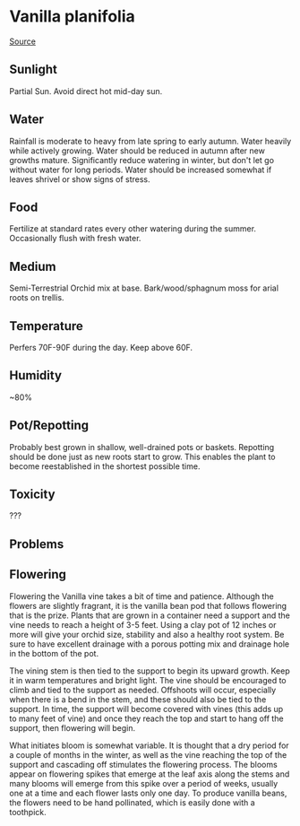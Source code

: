 # Vanilla planifolia

[Source](https://www.logees.com/grow_vanilla)

## Sunlight
Partial Sun. Avoid direct hot mid-day sun.

## Water
Rainfall is moderate to heavy from late spring to early autumn. Water heavily while actively growing. Water should be reduced in autumn after new growths mature. 
Significantly reduce watering in winter, but don't let go without water for long periods. Water should be increased somewhat if leaves shrivel or show signs of stress.

## Food
Fertilize at standard rates every other watering during the summer. Occasionally flush with fresh water.

## Medium
Semi-Terrestrial Orchid mix at base. Bark/wood/sphagnum moss for arial roots on trellis.

## Temperature
Perfers 70F-90F during the day. Keep above 60F.

## Humidity
~80%

## Pot/Repotting
Probably best grown in shallow, well-drained pots or baskets. Repotting should be done just as new roots start to grow. This enables the plant to become reestablished in the shortest possible time.
 
## Toxicity
???

## Problems

## Flowering
Flowering the Vanilla vine takes a bit of time and patience. Although the flowers are slightly fragrant, it is the vanilla bean pod that follows flowering that is the prize. Plants that are grown in a container need a support and the vine needs to reach a height of 3-5 feet. Using a clay pot of 12 inches or more will give your orchid size, stability and also a healthy root system. Be sure to have excellent drainage with a porous potting mix and drainage hole in the bottom of the pot.

The vining stem is then tied to the support to begin its upward growth. Keep it in warm temperatures and bright light. The vine should be encouraged to climb and tied to the support as needed. Offshoots will occur, especially when there is a bend in the stem, and these should also be tied to the support. In time, the support will become covered with vines (this adds up to many feet of vine) and once they reach the top and start to hang off the support, then flowering will begin.

What initiates bloom is somewhat variable. It is thought that a dry period for a couple of months in the winter, as well as the vine reaching the top of the support and cascading off stimulates the flowering process. The blooms appear on flowering spikes that emerge at the leaf axis along the stems and many blooms will emerge from this spike over a period of weeks, usually one at a time and each flower lasts only one day. To produce vanilla beans, the flowers need to be hand pollinated, which is easily done with a toothpick. 
